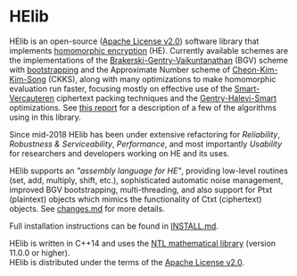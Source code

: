 HElib
=====

HElib is an open-source ([Apache License v2.0][5]) software library that 
implements [homomorphic encryption][6] (HE). Currently available schemes 
are the implementations of the [Brakerski-Gentry-Vaikuntanathan][1] (BGV) 
scheme with [bootstrapping][8] and the Approximate Number scheme of 
[Cheon-Kim-Kim-Song][9] (CKKS), along with many optimizations to make 
homomorphic evaluation run faster, focusing mostly on effective use of 
the [Smart-Vercauteren][2] ciphertext packing techniques and
the [Gentry-Halevi-Smart][3] optimizations. See [this report][7] for a
description of a few of the algorithms using in this library. 

Since mid-2018 HElib has been under extensive refactoring for *Reliability*, 
*Robustness & Serviceability*, *Performance*, and most importantly *Usability* 
for researchers and developers working on HE and its uses.

HElib supports an *"assembly language for HE"*, providing low-level routines
(set, add, multiply, shift, etc.), sophisticated automatic noise management,
improved BGV bootstrapping, multi-threading, and also support for Ptxt (plaintext) 
objects which mimics the functionality of Ctxt (ciphertext) objects. 
See [changes.md](changes.md) for more details.

Full installation instructions can be found in [INSTALL.md](INSTALL.md).

HElib is written in C++14 and uses the [NTL mathematical library][4]
(version 11.0.0 or higher).  
HElib is distributed under the terms of the [Apache License v2.0][5].  


  [1]: http://eprint.iacr.org/2011/277       "BGV12"
  [2]: http://eprint.iacr.org/2011/133       "SV11"
  [3]: http://eprint.iacr.org/2012/099       "GHS12"
  [4]: http://www.shoup.net/ntl/             "NTL"
  [5]: http://www.apache.org/licenses/LICENSE-2.0  "Apache-v2.0"
  [6]: http://en.wikipedia.org/wiki/Homomorphic_encryption "Homomorphic encryption"
  [7]: http://eprint.iacr.org/2014/106       "algorithms"
  [8]: http://eprint.iacr.org/2014/873       "bootstrapping"
  [9]: http://eprint.iacr.org/2016/421       "CKKS16"
  [10]: https://github.com/homenc/HElib      "GitHubPages"
